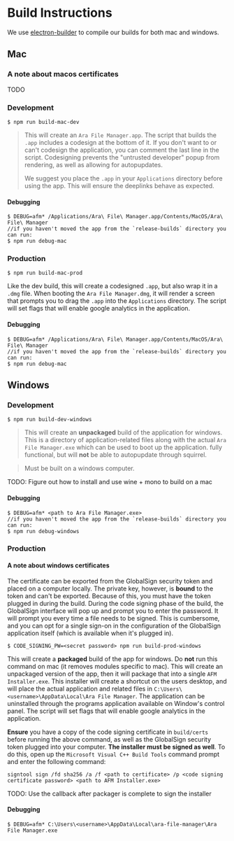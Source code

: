 # Build Instructions
We use [electron-builder](https://github.com/electron-userland/electron-builder) to compile our builds for both mac and windows.

## Mac
### A note about macos certificates
TODO
### Development
```
$ npm run build-mac-dev
```
>This will create an `Ara File Manager.app`. The script that builds the `.app` includes a codesign at the bottom of it. If you don't want to or can't codesign the application, you can comment the last line in the script. Codesigning prevents the "untrusted developer" popup from rendering, as well as allowing for autopupdates.
>
>We suggest you place the `.app` in your `Applications` directory before using the app. This will ensure the deeplinks behave as expected.

#### Debugging
```
$ DEBUG=afm* /Applications/Ara\ File\ Manager.app/Contents/MacOS/Ara\ File\ Manager
//if you haven't moved the app from the `release-builds` directory you can run:
$ npm run debug-mac
```

### Production
```
$ npm run build-mac-prod
```
Like the dev build, this will create a codesigned `.app`, but also wrap it in a `.dmg` file. When booting the `Ara File Manager.dmg`, it will render a screen that prompts you to drag the `.app` into the `Applications` directory. The script will set flags that will enable google analytics in the application.

#### Debugging
```
$ DEBUG=afm* /Applications/Ara\ File\ Manager.app/Contents/MacOS/Ara\ File\ Manager
//if you haven't moved the app from the `release-builds` directory you can run:
$ npm run debug-mac
```

## Windows

### Development
```
$ npm run build-dev-windows
```
>This will create an **unpackaged** build of the application for windows. This is a directory of application-related files along with the actual `Ara File Manager.exe` which can be used to boot up the application. fully functional, but will **not** be able to autopupdate through squirrel.

>Must be built on a windows computer.

TODO: Figure out how to install and use wine + mono to build on a mac

#### Debugging
```
$ DEBUG=afm* <path to Ara File Manager.exe>
//if you haven't moved the app from the `release-builds` directory you can run:
$ npm run debug-windows
```

### Production

#### A note about windows certificates
The certificate can be exported from the GlobalSign security token and placed on a computer locally. The private key, however, is **bound** to the token and can't be exported. Because of this, you must have the token plugged in during the build. During the code signing phase of the build, the GlobalSign interface will pop up and prompt you to enter the password. It will prompt you every time a file needs to be signed. This is cumbersome, and you can opt for a single sign-on in the configuration of the GlobalSign application itself (which is available when it's plugged in).


```
$ CODE_SIGNING_PW=<secret password> npm run build-prod-windows
```
This will create a **packaged** build of the app for windows. Do **not** run this command on mac (it removes modules specific to mac). This will create an unpackaged version of the app, then it will package that into a single `AFM Installer.exe`. This installer will create a shortcut on the users desktop, and will place the actual application and related files in `C:\Users\<username>\AppData\Local\Ara File Manager`. The application can be uninstalled through the programs application available on Window's control panel. The script will set flags that will enable google analytics in the application.

**Ensure** you have a copy of the code signing certificate in `build/certs` before running the above command, as well as the GlobalSign security token plugged into your computer. **The installer must be signed as well**. To do this, open up the `Microsoft Visual C++ Build Tools` command prompt and enter the following command:

```
signtool sign /fd sha256 /a /f <path to certificate> /p <code signing certificate password> <path to AFM Installer.exe>
```

TODO: Use the callback after packager is complete to sign the installer

#### Debugging
```
$ DEBUG=afm* C:\Users\<username>\AppData\Local\ara-file-manager\Ara File Manager.exe
```